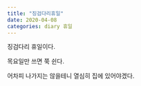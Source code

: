 ```yaml
---
title: "징검다리휴일"
date: 2020-04-08
categories: diary 휴일
---
```

징검다리 휴일이다.

목요일만 쓰면 쭉 쉰다.

어차피 나가지는 않을테니 열심히 집에 있어야겠다.
